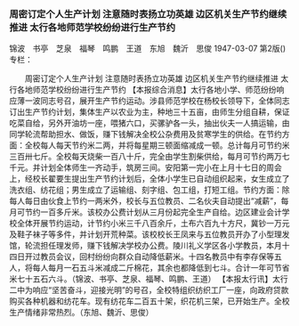### 周密订定个人生产计划  注意随时表扬立功英雄  边区机关生产节约继续推进  太行各地师范学校纷纷进行生产节约
锦波　书亭　芝泉　福琴　鸣鹏　王道　东旭　魏沂　思俊
1947-03-07
第2版()
专栏：

　　周密订定个人生产计划
    注意随时表扬立功英雄
    边区机关生产节约继续推进
    太行各地师范学校纷纷进行生产节约
    【本报综合消息】太行各地小学、师范纷纷响应薄一波同志号召，展开生产节约运动。涉县师范学校在杨校长领导下，全体同志订出生产节约计划，集体生产以农业为主，种地三十五亩，由师生分组自耕，保证吃菜自给，另外开油坊一座，喂猪六口，买骡驴各一头，抽出伙夫一人搞运输，由同学轮流帮助担水、做饭，赚下钱解决全校公杂费用及贫寒学生的供给。在节约方面：全校每人每天节约米二两，并将每星期三顿面缩减成一顿。总计每月可节约米三百卅七斤。全校每天烧柴一百八十斤，完全由学生割柴供给，每月可节约两万七千元。并计划全体师生一齐动手，筑房三间。安阳第一完小在上月十七日的周会上，经校长翟要生提出生产节约计划后，全体小学生已自动组织起来，女生成立了洗衣组、纺花组；男生成立了运输组、刻字组、包工组，打短工组。节约方面：除每人每日由伙食上节约一两米外，校长与五位教员、二名伙夫自动提出“减薪”，每月可节约一百多斤米。该校办公费计划从三月份起完全生产自给。边区建业会计学校全体开展节约运动，计节约小米三千八百余斤，土布六百九十方尺，冀钞一万元及鞋子袜子等多件，并计划开荒种菜。该校校长王凤来与五位教员开办了小型理发馆，轮流担任理发师，赚下钱解决学校办公费。陵川礼义学区各小学教员，本月十四日开过教员会议，回村纷纷向群众自动降低薪米。十四名教员中有李存保等五人，将每人每月一石五斗米减成二斤棉花，其余也都降低到七斗。合计一年可节省米七十五石六斗。（锦波、书亭、芝泉、福琴、鸣鹏、王道）
    【本报太行讯】太行二中为响应“坚苦奋斗，迎接光明”的号召，全校特组织纺织工厂一座，向政府贷款购买各种机器和纺花车。现有纺花车二百五十架，织花机三架，已开始生产。全校生产情绪非常热烈。（东旭、魏沂、思俊）
